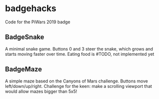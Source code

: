 # badgehacks
Code for the PiWars 2019 badge

## BadgeSnake
A minimal snake game.  Buttons 0 and 3 steer the snake, which grows and starts moving faster over time.  Eating food is #TODO, not implemented yet

## BadgeMaze
A simple maze based on the Canyons of Mars challenge.  Buttons move left/down/up/right. Challenge for the keen: make a scrolling viewport that would allow mazes bigger than 5x5!
